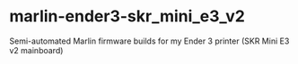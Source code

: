 # marlin-ender3-skr_mini_e3_v2
Semi-automated Marlin firmware builds for my Ender 3 printer (SKR Mini E3 v2 mainboard)
